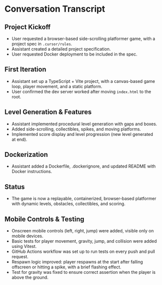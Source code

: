 # Conversation Transcript

## Project Kickoff
- User requested a browser-based side-scrolling platformer game, with a project spec in `.cursor/rules`.
- Assistant created a detailed project specification.
- User requested Docker deployment to be included in the spec.

## First Iteration
- Assistant set up a TypeScript + Vite project, with a canvas-based game loop, player movement, and a static platform.
- User confirmed the dev server worked after moving `index.html` to the root.

## Level Generation & Features
- Assistant implemented procedural level generation with gaps and boxes.
- Added side-scrolling, collectibles, spikes, and moving platforms.
- Implemented score display and level progression (new level generated at end).

## Dockerization
- Assistant added a Dockerfile, .dockerignore, and updated README with Docker instructions.

## Status
- The game is now a replayable, containerized, browser-based platformer with dynamic levels, obstacles, collectibles, and scoring. 

## Mobile Controls & Testing
- Onscreen mobile controls (left, right, jump) were added, visible only on mobile devices.
- Basic tests for player movement, gravity, jump, and collision were added using Vitest.
- GitHub Actions workflow was set up to run tests on every push and pull request.
- Respawn logic improved: player respawns at the start after falling offscreen or hitting a spike, with a brief flashing effect.
- Test for gravity was fixed to ensure correct assertion when the player is above the ground. 